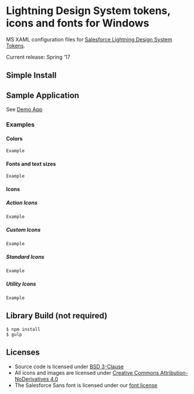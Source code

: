 # Lightning Design System tokens, icons and fonts for Windows

MS XAML configuration files for [Salesforce Lightning Design System](https://www.lightningdesignsystem.com/) [Tokens](https://www.lightningdesignsystem.com/design-tokens/).

Current release: Spring ’17

## Simple Install


## Sample Application 

See [Demo App](https://github.com/salesforce-ux/design-system-windows/tree/master/Salesforce.SLDS.Windows.SampleApp)

### Examples


#### Colors

```
Example

```


#### Fonts and text sizes

```
Example

```


#### Icons

##### Action Icons

```
Example

```


##### Custom Icons

```
Example

```


##### Standard Icons

```
Example

```


##### Utility Icons


```
Example

```

## Library Build (not required)

```
$ npm install
$ gulp
```

## Licenses

* Source code is licensed under [BSD 3-Clause](https://git.io/sfdc-license)
* All icons and images are licensed under [Creative Commons Attribution-NoDerivatives 4.0](https://github.com/salesforce-ux/licenses/blob/master/LICENSE-icons-images.txt)
* The Salesforce Sans font is licensed under our [font license](https://github.com/salesforce-ux/licenses/blob/master/LICENSE-font.txt)
